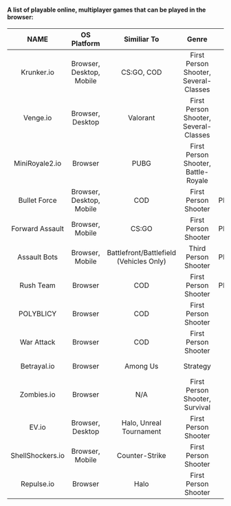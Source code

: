 #### A list of playable online, multiplayer games that can be played in the browser:

| NAME | OS Platform | Similiar To | Genre | Style | Browser Link | Company | Engine |
| :-: | :-: | :-: | :-: | :-: | :-: | :-: | :-: |
| Krunker.io | Browser, Desktop, Mobile | CS:GO, COD | First Person Shooter, Several-Classes | Low-Poly | [Krunker.io](https://krunker.io/) | Yendis Entertainment | Unity |
| Venge.io | Browser, Desktop | Valorant | First Person Shooter, Several-Classes | Sterilized | [Venge.io](https://venge.io/) | Indie | PlayCanvas |
| MiniRoyale2.io | Browser | PUBG | First Person Shooter, Battle-Royale | Sterilized | [MiniRoyale2.io](https://miniroyale2.io/) | Indie | PlayCanvas |
| Bullet Force | Browser, Desktop, Mobile | COD | First Person Shooter | Photorealistic | [Bullet Force](https://www.crazygames.com/game/bullet-force-multiplayer) | BlayzeGames | Unity |
| Forward Assault | Browser, Mobile | CS:GO | First Person Shooter | Photorealistic | [Forward Assault](https://www.crazygames.com/game/forward-assault) | BlayzeGames | Unity |
| Assault Bots | Browser, Mobile | Battlefront/Battlefield (Vehicles Only) | Third Person Shooter | Photorealistic | [Assault Bots](https://www.crazygames.com/game/bot-machines) | BlayzeGames | Unity |
| Rush Team | Browser | COD | First Person Shooter | Photorealistic | [Rush Team](https://www.crazygames.com/game/rush-team) | Indie | Unity |
| POLYBLICY | Browser | COD | First Person Shooter | Low-Poly | [POLYBLICY](https://www.crazygames.com/game/polyblicy) | Indie | Unity |
| War Attack | Browser | COD | First Person Shooter | Low-Poly | [War Attack](https://www.crazygames.com/game/war-attack) | Indie | Unity |
| Betrayal.io | Browser | Among Us | Strategy | 2D | [Betrayal.io](https://www.crazygames.com/game/betrayal-io) | End Game Interactive | Unity |
| Zombies.io | Browser | N/A | First Person Shooter, Survival | Low-Poly | [Zombies.io](https://zombies.io/) | Side Quest | Unity |
| EV.io | Browser, Desktop | Halo, Unreal Tournament | First Person Shooter | Low-Poly | [EV.io](https://ev.io/) | Addicting Games Inc. | Unreal |
| ShellShockers.io | Browser, Mobile | Counter-Strike | First Person Shooter | Low-Poly | [ShellShockers.io](https://shellshock.io/) | Blue Wizard Digital | BabylonJS |
| Repulse.io | Browser | Halo | First Person Shooter | Low-Poly | [Repuls.io](https://repuls.io/) | Indie | Unity |
